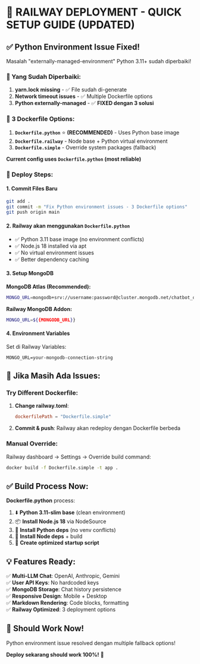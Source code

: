 # 🚀 RAILWAY DEPLOYMENT - QUICK SETUP GUIDE (UPDATED)

## ✅ Python Environment Issue Fixed!

Masalah "externally-managed-environment" Python 3.11+ sudah diperbaiki!

### 🔧 Yang Sudah Diperbaiki:
1. **yarn.lock missing** - ✅ File sudah di-generate
2. **Network timeout issues** - ✅ Multiple Dockerfile options
3. **Python externally-managed** - ✅ **FIXED dengan 3 solusi**

### 📁 **3 Dockerfile Options:**

1. **`Dockerfile.python`** ⭐ **(RECOMMENDED)** - Uses Python base image
2. **`Dockerfile.railway`** - Node base + Python virtual environment  
3. **`Dockerfile.simple`** - Override system packages (fallback)

**Current config uses `Dockerfile.python` (most reliable)**

### 🚀 Deploy Steps:

#### 1. Commit Files Baru
```bash
git add .
git commit -m "Fix Python environment issues - 3 Dockerfile options"
git push origin main
```

#### 2. Railway akan menggunakan `Dockerfile.python`
- ✅ Python 3.11 base image (no environment conflicts)
- ✅ Node.js 18 installed via apt
- ✅ No virtual environment issues
- ✅ Better dependency caching

#### 3. Setup MongoDB
**MongoDB Atlas (Recommended):**
```bash
MONGO_URL=mongodb+srv://username:password@cluster.mongodb.net/chatbot_db
```

**Railway MongoDB Addon:**
```bash  
MONGO_URL=${{MONGODB_URL}}
```

#### 4. Environment Variables
Set di Railway Variables:
```
MONGO_URL=your-mongodb-connection-string
```

## 🎯 **Jika Masih Ada Issues:**

### Try Different Dockerfile:
1. **Change railway.toml**:
   ```toml
   dockerfilePath = "Dockerfile.simple"
   ```
2. **Commit & push**: Railway akan redeploy dengan Dockerfile berbeda

### Manual Override:
Railway dashboard → Settings → Override build command:
```bash
docker build -f Dockerfile.simple -t app .
```

## ✅ **Build Process Now:**

**Dockerfile.python** process:
1. ⬇️ **Python 3.11-slim base** (clean environment)
2. 📦 **Install Node.js 18** via NodeSource
3. 🐍 **Install Python deps** (no venv conflicts)  
4. 📱 **Install Node deps** + build
5. 🚀 **Create optimized startup script**

## 💡 **Features Ready:**
✅ **Multi-LLM Chat**: OpenAI, Anthropic, Gemini  
✅ **User API Keys**: No hardcoded keys  
✅ **MongoDB Storage**: Chat history persistence  
✅ **Responsive Design**: Mobile + Desktop  
✅ **Markdown Rendering**: Code blocks, formatting  
✅ **Railway Optimized**: 3 deployment options  

## 🎉 **Should Work Now!**

Python environment issue resolved dengan multiple fallback options! 

**Deploy sekarang should work 100%!** 🚀
